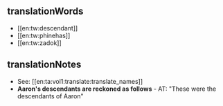 ## translationWords

* [[en:tw:descendant]]
* [[en:tw:phinehas]]
* [[en:tw:zadok]]

## translationNotes

* See: [[en:ta:vol1:translate:translate_names]]
* **Aaron's descendants are reckoned as follows** - AT: "These were the descendants of Aaron"
